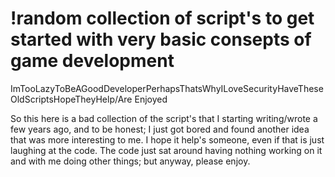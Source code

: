 # !random collection of script's to get started with very basic consepts of game development
ImTooLazyToBeAGoodDeveloperPerhapsThatsWhyILoveSecurityHaveTheseOldScriptsHopeTheyHelp/Are Enjoyed

So this here is a bad collection of the script's that I starting writing/wrote a few years ago, and to be honest; 
I just got bored and found another idea that was more interesting to me. I  hope it help's someone, even if that 
is just laughing at the code. The code just sat around having nothing working on it and with me doing other things; 
but anyway, please enjoy.
